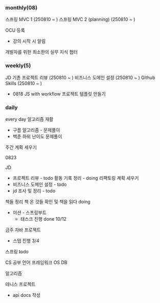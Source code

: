 ### monthly(08)

스프링 MVC 1 (250810 ~ )
스프링 MVC 2 (planning) (250810 ~ )

OCU 등록
- 강의 시작 시 알림

개발자를 위한 최소한의 실무 지식 챕터

### weekly(5)
JD
기존 프로젝트 리뷰 (250810 ~ )
비즈니스 도메인 설정 (250810 ~ )
Github Skills (250810 ~ )
- 0818 JS with workflow
프로젝트 템플릿 만들기

### daily
every day
알고리즘 재활
- 구름 알고리즘 - 문제풀이
- 백준 하위 난이도 문제풀이

주간 계획 세우기

0823

JD
- 프로젝트 리뷰 - todo
  활동 기록 정리 - doing
  리팩토링 계획 세우기
- 비즈니스 도메인 설정 - todo
- jd 조사 및 정리 - todo

책들 정리
책 온 것들 확인 및 책을 읽다 doing

- 미션 - 스프링부트
	- 태스크 진행 done 10/12

금주 자바 프로젝트
- 스텝 진행 3/4

스프링 todo


CS 공부
언어
프레임워크
OS
DB

알고리즘

테니스 프로젝트
- api docs 작성
